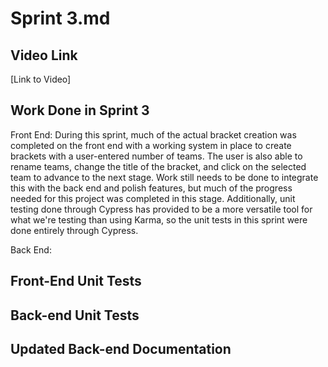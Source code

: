 # Sprint 3.md

## Video Link
[Link to Video]

## Work Done in Sprint 3
Front End:
During this sprint, much of the actual bracket creation was completed on the front end with a working system in place to create brackets with a user-entered number of teams. The user is also able to rename teams, change the title of the bracket, and click on the selected team to advance to the next stage. Work still needs to be done to integrate this with the back end and polish features, but much of the progress needed for this project was completed in this stage. Additionally, unit testing done through Cypress has provided to be a more versatile tool for what we're testing than using Karma, so the unit tests in this sprint were done entirely through Cypress.

Back End:

## Front-End Unit Tests

## Back-end Unit Tests

## Updated Back-end Documentation